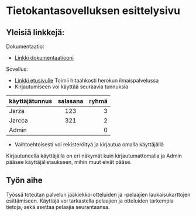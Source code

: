 # Tietokantasovelluksen esittelysivu

## Yleisiä linkkejä:
Dokumentaatio:
* [Linkki dokumentaatiooni](https://github.com/JaakkoV/Tsoha-Bootstrap/blob/master/doc/Tietokantasovelluksendokumentaatio.pdf)

Sovellus:
* [Linkki etusivulle](http://liigavinkit.herokuapp.com) Toimii hitaahkosti herokun ilmaispalvelussa
* Kirjautumiseen voi käyttää seuraavia tunnuksia

| käyttäjätunnus| salasana      | ryhmä |
| ------------- |:-------------:| -----:|
| Jarza         | 123           |   3   |
| Jarcca        | 321           |   2   |
| Admin         |               |   0   |

* Vaihtoehtoisesti voi rekisteröityä ja kirjautua omalla käyttäjällä

Kirjautuneella käyttäjällä on eri näkymät kuin kirjautumattomalla ja Admin pääsee käyttäjälistaukseen, mihin muut eivät pääse.

## Työn aihe
Työssä toteutan palvelun jääkiekko-otteluiden ja -pelaajien laukaisukarttojen esittämiseen. Käyttäjä voi tarkastella pelaajien ja otteluiden tarkempia tietoja, sekä asettaa pelaajia seurantaansa.
